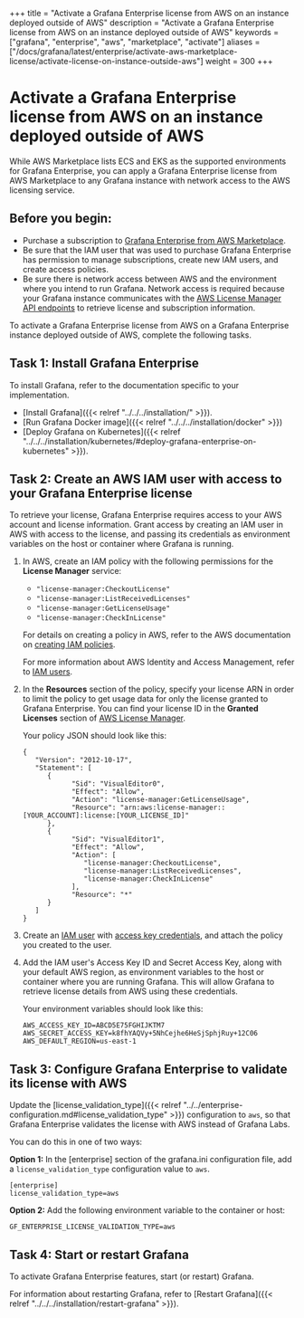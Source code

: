 +++
title = "Activate a Grafana Enterprise license from AWS on an instance deployed outside of AWS"
description = "Activate a Grafana Enterprise license from AWS on an instance deployed outside of AWS"
keywords = ["grafana", "enterprise", "aws", "marketplace", "activate"]
aliases = ["/docs/grafana/latest/enterprise/activate-aws-marketplace-license/activate-license-on-instance-outside-aws"]
weight = 300
+++

# Activate a Grafana Enterprise license from AWS on an instance deployed outside of AWS

While AWS Marketplace lists ECS and EKS as the supported environments for Grafana Enterprise, you can apply a Grafana Enterprise license from AWS Marketplace to any Grafana instance with network access to the AWS licensing service.

## Before you begin:

- Purchase a subscription to [Grafana Enterprise from AWS Marketplace](https://aws.amazon.com/marketplace/pp/prodview-dlncd4kzt5kx6).
- Be sure that the IAM user that was used to purchase Grafana Enterprise has permission to manage subscriptions, create new IAM users, and create access policies.
- Be sure there is network access between AWS and the environment where you intend to run Grafana. Network access is required because your Grafana instance communicates with the [AWS License Manager API endpoints](https://docs.aws.amazon.com/general/latest/gr/licensemanager.html) to retrieve license and subscription information.

To activate a Grafana Enterprise license from AWS on a Grafana Enterprise instance deployed outside of AWS, complete the following tasks.

## Task 1: Install Grafana Enterprise

To install Grafana, refer to the documentation specific to your implementation.

- [Install Grafana]({{< relref "../../../installation/" >}}).
- [Run Grafana Docker image]({{< relref "../../../installation/docker" >}})
- [Deploy Grafana on Kubernetes]({{< relref "../../../installation/kubernetes/#deploy-grafana-enterprise-on-kubernetes" >}}).

## Task 2: Create an AWS IAM user with access to your Grafana Enterprise license

To retrieve your license, Grafana Enterprise requires access to your AWS account and license information. Grant access by creating an IAM user in AWS with access to the license, and passing its credentials as environment variables on the host or container where Grafana is running.

1. In AWS, create an IAM policy with the following permissions for the **License Manager** service:

   - `"license-manager:CheckoutLicense"`
   - `"license-manager:ListReceivedLicenses"`
   - `"license-manager:GetLicenseUsage"`
   - `"license-manager:CheckInLicense"`

   For details on creating a policy in AWS, refer to the AWS documentation on [creating IAM policies](https://docs.aws.amazon.com/IAM/latest/UserGuide/access_policies_create.html).

   For more information about AWS Identity and Access Management, refer to [IAM users](​​https://docs.aws.amazon.com/IAM/latest/UserGuide/id_users.html).

2. In the **Resources** section of the policy, specify your license ARN in order to limit the policy to get usage data for only the license granted to Grafana Enterprise. You can find your license ID in the **Granted Licenses** section of [AWS License Manager](https://console.aws.amazon.com/license-manager/home).  
   
   Your policy JSON should look like this:

   ```
   {
      "Version": "2012-10-17",
      "Statement": [
         {
               "Sid": "VisualEditor0",
               "Effect": "Allow",
               "Action": "license-manager:GetLicenseUsage",
               "Resource": "arn:aws:license-manager::[YOUR_ACCOUNT]:license:[YOUR_LICENSE_ID]"
         },
         {
               "Sid": "VisualEditor1",
               "Effect": "Allow",
               "Action": [
                  "license-manager:CheckoutLicense",
                  "license-manager:ListReceivedLicenses",
                  "license-manager:CheckInLicense"
               ],
               "Resource": "*"
         }
      ]
   }
   ```

3. Create an [IAM user](https://docs.aws.amazon.com/IAM/latest/UserGuide/id_users.html) with [access key credentials](https://docs.aws.amazon.com/IAM/latest/UserGuide/id_credentials_access-keys.html), and attach the policy you created to the user.

4. Add the IAM user's Access Key ID and Secret Access Key, along with your default AWS region, as environment variables to the host or container where you are running Grafana. This will allow Grafana to retrieve license details from AWS using these credentials.

   Your environment variables should look like this:

   ```
   AWS_ACCESS_KEY_ID=ABCD5E75FGHIJKTM7
   AWS_SECRET_ACCESS_KEY=k8fhYAQVy+5NhCejhe6HeSjSphjRuy+12C06
   AWS_DEFAULT_REGION=us-east-1
   ```

## Task 3: Configure Grafana Enterprise to validate its license with AWS

Update the [license_validation_type]({{< relref "../../enterprise-configuration.md#license_validation_type" >}}) configuration to `aws`, so that Grafana Enterprise validates the license with AWS instead of Grafana Labs. 
   
You can do this in one of two ways:

**Option 1:** In the [enterprise] section of the grafana.ini configuration file, add a `license_validation_type` configuration value to `aws`.

```
[enterprise]
license_validation_type=aws
```

**Option 2:** Add the following environment variable to the container or host:

```
GF_ENTERPRISE_LICENSE_VALIDATION_TYPE=aws
```

## Task 4: Start or restart Grafana

To activate Grafana Enterprise features, start (or restart) Grafana.

For information about restarting Grafana, refer to [Restart Grafana]({{< relref "../../../installation/restart-grafana" >}}).
